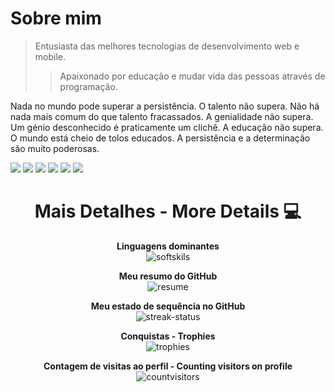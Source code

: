 # Sobre mim

> Entusiasta das melhores tecnologias de desenvolvimento web e mobile.
>
>> Apaixonado por educação e mudar vida das pessoas através de programação.

Nada no mundo pode superar a persistência. O talento não supera. Não há nada mais comum do que talento fracassados. A genialidade não supera. Um génio desconhecido é praticamente um clichê. A educação não supera. O mundo está cheio de tolos educados. A persistência e a determinação são muito poderosas.

<a href="https://www.instagram.com/_mrcerebro/"><img src="https://img.shields.io/twitter/url?label=instagram&logo=instagram&style=for-the-badge&url=https%3A%2F%2Fwww.instagram.com%2F_mrcerebro%2F"></a>
<a href="https://twitter.com/PauloPe65041263"><img src="https://img.shields.io/twitter/follow/PauloPe65041263?label=twitter&logo=twitter&style=for-the-badge"></a>
<a href="https://www.facebook.com/paulo1pessoa/"><img src="https://img.shields.io/twitter/url?label=facebook&logo=facebook&style=for-the-badge&url=https%3A%2F%2Fwww.facebook.com%2Fpaulo1pessoa%2F"></a>
<a href="https://www.behance.net/mr-cerebro"><img src="https://img.shields.io/twitter/url?label=behance&logo=behance&logoColor=blue&style=for-the-badge&url=https%3A%2F%2Fwww.behance.net%2Fmr-cerebro"></a>
<a href="https://www.linkedin.com/in/paulo-pessoa-2777841b2/"><img src="https://img.shields.io/twitter/url?label=LinkendIn&logo=LinkendIn&style=for-the-badge&url=https%3A%2F%2Fwww.linkedin.com%2Fin%2Fpaulo-pessoa-2777841b2%2F"></a>
<a href="https://app.rocketseat.com.br/me/paulo-pessoa-02219"><img src="https://img.shields.io/twitter/url?label=Rocketseat&logo=Rocketseat&style=for-the-badge&url=https%3A%2F%2Fapp.rocketseat.com.br%2Fme%2Fpaulo-pessoa-02219"></a>

<div align="center">

# Mais Detalhes - More Details 💻

**Linguagens dominantes** \
![softskils](https://github-readme-stats.vercel.app/api/top-langs/?username=mr-cerebro&layout=compact&theme=radical&langs_count=20)

**Meu resumo do GitHub** \
![resume](https://github-readme-stats.vercel.app/api?disable_animations=false&username=mr-cerebro&show_icons=true&theme=merko)
  
**Meu estado de sequência no GitHub** \
![streak-status](https://github-readme-streak-stats.herokuapp.com/?user=mr-cerebro&theme=neon-dark)

**Conquistas - Trophies** \
![trophies](https://github-profile-trophy.vercel.app/?custom_title=&username=mr-cerebro&column=7&theme=gruvbox)

**Contagem de visitas ao perfil - Counting visitors on profile** \
![countvisitors](https://profile-counter.glitch.me/mr-cerebro/count.svg)

</div>
